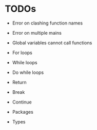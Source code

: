 # TODOs

- Error on clashing function names
- Error on multiple mains
- Global variables cannot call functions

- For loops
- While loops
- Do while loops
- Return
- Break
- Continue

- Packages

- Types
